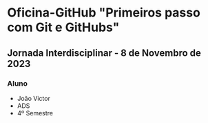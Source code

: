 # Oficina-GitHub "Primeiros passo com Git e GitHubs"
## Jornada Interdisciplinar - 8 de Novembro de 2023
### Aluno

- João Victor
- ADS 
- 4º Semestre